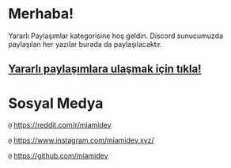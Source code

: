 # Merhaba!

Yararlı Paylaşımlar kategorisine hoş geldin. Discord sunucumuzda paylaşılan her yazılar burada da paylaşılacaktır.
## [Yararlı paylaşımlara ulaşmak için tıkla!](https://github.com/miamidev/Yararli-Paylasimlar/wiki)

# Sosyal Medya
`@` https://reddit.com/r/miamidev

`@` https://www.instagram.com/miamidev.xyz/

`@` https://github.com/miamidev

